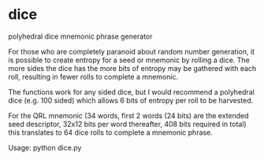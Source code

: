 # dice
polyhedral dice mnemonic phrase generator


For those who are completely paranoid about random number generation, it is possible to create entropy for a seed or mnemonic by rolling a dice. The more sides the dice has the more bits of entropy may be gathered with each roll, resulting in fewer rolls to complete a mnemonic.

The functions work for any sided dice, but I would recommend a polyhedral dice (e.g. 100 sided) which allows 6 bits of entropy per roll to be harvested.

For the QRL mnemonic (34 words, first 2 words (24 bits) are the extended seed descriptor, 32x12 bits per word thereafter, 408 bits required in total) this translates to 64 dice rolls to complete a mnemonic phrase.

Usage: 
    python dice.py
    
